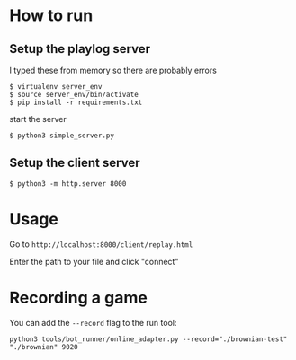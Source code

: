 # How to run

## Setup the playlog server
I typed these from memory so there are probably errors

    $ virtualenv server_env
    $ source server_env/bin/activate
    $ pip install -r requirements.txt
    
start the server

    $ python3 simple_server.py
    
## Setup the client server

    $ python3 -m http.server 8000
    
# Usage

Go to `http://localhost:8000/client/replay.html`

Enter the path to your file and click "connect"

# Recording a game

You can add the `--record` flag to the run tool:

```
python3 tools/bot_runner/online_adapter.py --record="./brownian-test" "./brownian" 9020
```
